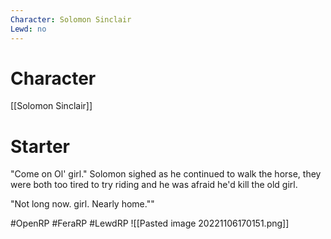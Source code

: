```yaml
---
Character: Solomon Sinclair
Lewd: no
---
```

# Character
[[Solomon Sinclair]]

# Starter
"Come on Ol' girl." Solomon sighed as he continued to walk the horse, they were both too tired to try riding and he was afraid he'd kill the old girl.

"Not long now. girl. Nearly home.""

#OpenRP #FeraRP #LewdRP 
![[Pasted image 20221106170151.png]]